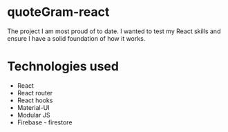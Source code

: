 # quoteGram-react

The project I am most proud of to date. I wanted to test my React skills and ensure I have a solid foundation of how it works.

# Technologies used
* React
* React router
* React hooks
* Material-UI
* Modular JS
* Firebase - firestore
